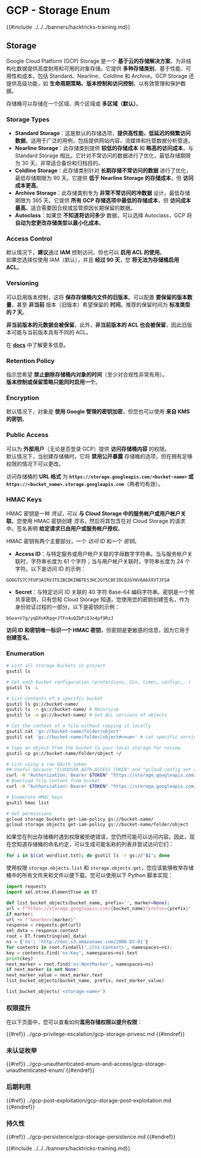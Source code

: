 # GCP - Storage Enum

{{#include ../../../banners/hacktricks-training.md}}

## Storage

Google Cloud Platform (GCP) Storage 是一个 **基于云的存储解决方案**，为非结构化数据提供高度耐用和可用的对象存储。它提供 **多种存储类别**，基于性能、可用性和成本，包括 Standard、Nearline、Coldline 和 Archive。GCP Storage 还提供高级功能，如 **生命周期策略、版本控制和访问控制**，以有效管理和保护数据。

存储桶可以存储在一个区域、两个区域或 **多区域（默认）**。

### Storage Types

- **Standard Storage**：这是默认的存储选项，**提供高性能、低延迟的频繁访问数据**。适用于广泛的用例，包括提供网站内容、流媒体和托管数据分析管道。
- **Nearline Storage**：此存储类别提供 **较低的存储成本** 和 **略高的访问成本**，与 Standard Storage 相比。它针对不常访问的数据进行了优化，最低存储期限为 30 天。非常适合备份和归档目的。
- **Coldline Storage**：此存储类别针对 **长期存储不常访问的数据** 进行了优化，最低存储期限为 90 天。它提供 **低于 Nearline Storage 的存储成本**，但 **访问成本更高**。
- **Archive Storage**：此存储类别专为 **非常不常访问的冷数据** 设计，最低存储期限为 365 天。它提供 **所有 GCP 存储选项中最低的存储成本**，但 **访问成本最高**。适合需要因合规或监管原因长期保留的数据。
- **Autoclass**：如果您 **不知道将访问多少** 数据，可以选择 Autoclass，GCP 将 **自动为您更改存储类型以最小化成本**。

### Access Control

默认情况下，**建议**通过 **IAM** 控制访问，但也可以 **启用 ACL 的使用**。\
如果您选择仅使用 IAM（默认），并且 **经过 90 天**，您 **将无法为存储桶启用 ACL**。

### Versioning

可以启用版本控制，这将 **保存存储桶内文件的旧版本**。可以配置 **要保留的版本数量**，甚至 **非当前** 版本（旧版本）希望保留的 **时间**。推荐的保留时间为 **标准类型的 7 天**。

**非当前版本的元数据会被保留**。此外，**非当前版本的 ACL 也会被保留**，因此旧版本可能与当前版本具有不同的 ACL。

在 [**docs**](https://cloud.google.com/storage/docs/object-versioning) 中了解更多信息。

### Retention Policy

指示您希望 **禁止删除存储桶内对象的时间**（至少对合规性非常有用）。\
**版本控制或保留策略只能同时启用一个**。

### Encryption

默认情况下，对象是 **使用 Google 管理的密钥加密**，但您也可以使用 **来自 KMS 的密钥**。

### Public Access

可以为 **外部用户**（无论是否登录 GCP）提供 **访问存储桶内容** 的权限。\
默认情况下，当创建存储桶时，它将 **禁用公开暴露** 存储桶的选项，但在拥有足够权限的情况下可以更改。

访问存储桶的 **URL 格式** 为 **`https://storage.googleapis.com/<bucket-name>` 或 `https://<bucket_name>.storage.googleapis.com`**（两者均有效）。

### HMAC Keys

HMAC 密钥是一种 _凭证_，可以 **与 Cloud Storage 中的服务帐户或用户帐户关联**。您使用 HMAC 密钥创建 _签名_，然后将其包含在对 Cloud Storage 的请求中。签名表明 **给定请求已由用户或服务帐户授权**。

HMAC 密钥有两个主要部分，一个 _访问 ID_ 和一个 _密钥_。

- **Access ID**：与特定服务或用户帐户关联的字母数字字符串。当与服务帐户关联时，字符串长度为 61 个字符；当与用户帐户关联时，字符串长度为 24 个字符。以下是访问 ID 的示例：

`GOOGTS7C7FUP3AIRVJTE2BCDKINBTES3HC2GY5CBFJDCQ2SYHV6A6XXVTJFSA`

- **Secret**：与特定访问 ID 关联的 40 字符 Base-64 编码字符串。密钥是一个预共享密钥，只有您和 Cloud Storage 知道。您使用您的密钥创建签名，作为身份验证过程的一部分。以下是密钥的示例：

`bGoa+V7g/yqDXvKRqq+JTFn4uQZbPiQJo4pf9RzJ`

**访问 ID 和密钥唯一标识一个 HMAC 密钥**，但密钥是更敏感的信息，因为它用于 **创建签名**。

### Enumeration
```bash
# List all storage buckets in project
gsutil ls

# Get each bucket configuration (protections, CLs, times, configs...)
gsutil ls -L

# List contents of a specific bucket
gsutil ls gs://bucket-name/
gsutil ls -r gs://bucket-name/ # Recursive
gsutil ls -a gs://bucket-name/ # Get ALL versions of objects

# Cat the context of a file without copying it locally
gsutil cat 'gs://bucket-name/folder/object'
gsutil cat 'gs://bucket-name/folder/object#<num>' # cat specific version

# Copy an object from the bucket to your local storage for review
gsutil cp gs://bucket-name/folder/object ~/

# List using a raw OAuth token
## Useful because "CLOUDSDK_AUTH_ACCESS_TOKEN" and "gcloud config set auth/access_token_file" doesn't work with gsutil
curl -H "Authorization: Bearer $TOKEN" "https://storage.googleapis.com/storage/v1/b/<storage-name>/o"
# Download file content from bucket
curl -H "Authorization: Bearer $TOKEN" "https://storage.googleapis.com/storage/v1/b/supportstorage-58249/o/flag.txt?alt=media" --output -

# Enumerate HMAC keys
gsutil hmac list

# Get permissions
gcloud storage buckets get-iam-policy gs://bucket-name/
gcloud storage objects get-iam-policy gs://bucket-name/folder/object
```
如果您在列出存储桶时遇到权限被拒绝错误，您仍然可能可以访问内容。因此，现在您知道存储桶的命名约定，可以生成可能名称的列表并尝试访问它们：
```bash
for i in $(cat wordlist.txt); do gsutil ls -r gs://"$i"; done
```
使用权限 `storage.objects.list` 和 `storage.objects.get`，您应该能够枚举存储桶中的所有文件夹和文件以便下载。您可以使用以下 Python 脚本实现：
```python
import requests
import xml.etree.ElementTree as ET

def list_bucket_objects(bucket_name, prefix='', marker=None):
url = f"https://storage.googleapis.com/{bucket_name}?prefix={prefix}"
if marker:
url += f"&marker={marker}"
response = requests.get(url)
xml_data = response.content
root = ET.fromstring(xml_data)
ns = {'ns': 'http://doc.s3.amazonaws.com/2006-03-01'}
for contents in root.findall('.//ns:Contents', namespaces=ns):
key = contents.find('ns:Key', namespaces=ns).text
print(key)
next_marker = root.find('ns:NextMarker', namespaces=ns)
if next_marker is not None:
next_marker_value = next_marker.text
list_bucket_objects(bucket_name, prefix, next_marker_value)

list_bucket_objects('<storage-name>')
```
### 权限提升

在以下页面中，您可以查看如何**滥用存储权限以提升权限**：

{{#ref}}
../gcp-privilege-escalation/gcp-storage-privesc.md
{{#endref}}

### 未认证枚举

{{#ref}}
../gcp-unauthenticated-enum-and-access/gcp-storage-unauthenticated-enum/
{{#endref}}

### 后期利用

{{#ref}}
../gcp-post-exploitation/gcp-storage-post-exploitation.md
{{#endref}}

### 持久性

{{#ref}}
../gcp-persistence/gcp-storage-persistence.md
{{#endref}}

{{#include ../../../banners/hacktricks-training.md}}
